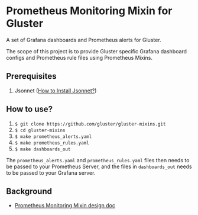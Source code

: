 # Prometheus Monitoring Mixin for Gluster

A set of Grafana dashboards and Prometheus alerts for Gluster.

The scope of this project is to provide Gluster specific Grafana dashboard configs and Prometheus rule files using Prometheus Mixins. 

## Prerequisites
1. Jsonnet ([How to Install Jsonnet?](https://github.com/google/jsonnet#building-jsonnet))

## How to use?
1. `$ git clone https://github.com/gluster/gluster-mixins.git`
2. `$ cd gluster-mixins`
3. `$ make prometheus_alerts.yaml`
4. `$ make prometheus_rules.yaml`
5. `$ make dashboards_out`

The `prometheus_alerts.yaml` and `prometheus_rules.yaml` files then needs to be passed to your Prometheus Server, and the files in `dashboards_out` needs to be passed to your Grafana server.

## Background
* [Prometheus Monitoring Mixin design doc](https://docs.google.com/document/d/1A9xvzwqnFVSOZ5fD3blKODXfsat5fg6ZhnKu9LK3lB4/edit#)
